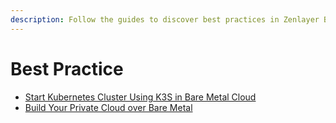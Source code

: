 ```yaml
---
description: Follow the guides to discover best practices in Zenlayer Bare Metal Cloud.
---
```


# Best Practice

* [Start Kubernetes Cluster Using K3S in Bare Metal Cloud](start-kubernetes-cluster-using-k3s-in-bare-metal-cloud.md)
* [Build Your Private Cloud over Bare Metal](build-your-private-cloud-over-bare-metal.md)
